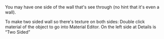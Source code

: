 
You may have one side of the wall that's see through (no hint that it's even a wall).

To make two sided wall so there's texture on both sides:
Double click material of the object to go into Material Editor. On the left side at Details is “Two Sided”